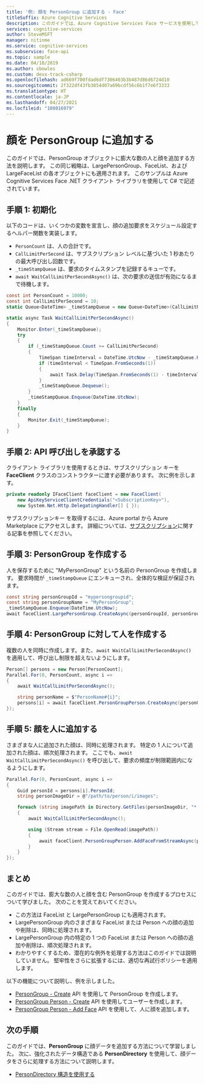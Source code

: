 ```yaml
---
title: '例: 顔を PersonGroup に追加する - Face'
titleSuffix: Azure Cognitive Services
description: このガイドでは、Azure Cognitive Services Face サービスを使用して PersonGroup オブジェクトに膨大な数の人と顔を追加する方法を説明します。
services: cognitive-services
author: SteveMSFT
manager: nitinme
ms.service: cognitive-services
ms.subservice: face-api
ms.topic: sample
ms.date: 04/10/2019
ms.author: sbowles
ms.custom: devx-track-csharp
ms.openlocfilehash: ad669f700fdad6df7306403b3b487d86d6724d10
ms.sourcegitcommit: 2f322df43fb3854d07a69bcdf56c6b1f7e6f3333
ms.translationtype: HT
ms.contentlocale: ja-JP
ms.lasthandoff: 04/27/2021
ms.locfileid: "108016979"
---
```

# <a name="add-faces-to-a-persongroup"></a>顔を PersonGroup に追加する

このガイドでは、PersonGroup オブジェクトに膨大な数の人と顔を追加する方法を説明します。 この同じ戦略は、LargePersonGroup、FaceList、および LargeFaceList の各オブジェクトにも適用されます。 このサンプルは Azure Cognitive Services Face .NET クライアント ライブラリを使用して C# で記述されています。

## <a name="step-1-initialization"></a>手順 1: 初期化

以下のコードは、いくつかの変数を宣言し、顔の追加要求をスケジュール設定するヘルパー関数を実装します。

- `PersonCount` は、人の合計です。
- `CallLimitPerSecond` は、サブスクリプション レベルに基づいた 1 秒あたりの最大呼び出し回数です。
- `_timeStampQueue` は、要求のタイムスタンプを記録するキューです。
- `await WaitCallLimitPerSecondAsync()` は、次の要求の送信が有効になるまで待機します。

```csharp
const int PersonCount = 10000;
const int CallLimitPerSecond = 10;
static Queue<DateTime> _timeStampQueue = new Queue<DateTime>(CallLimitPerSecond);

static async Task WaitCallLimitPerSecondAsync()
{
    Monitor.Enter(_timeStampQueue);
    try
    {
        if (_timeStampQueue.Count >= CallLimitPerSecond)
        {
            TimeSpan timeInterval = DateTime.UtcNow - _timeStampQueue.Peek();
            if (timeInterval < TimeSpan.FromSeconds(1))
            {
                await Task.Delay(TimeSpan.FromSeconds(1) - timeInterval);
            }
            _timeStampQueue.Dequeue();
        }
        _timeStampQueue.Enqueue(DateTime.UtcNow);
    }
    finally
    {
        Monitor.Exit(_timeStampQueue);
    }
}
```

## <a name="step-2-authorize-the-api-call"></a>手順 2: API 呼び出しを承認する

クライアント ライブラリを使用するときは、サブスクリプション キーを **FaceClient** クラスのコンストラクターに渡す必要があります。 次に例を示します。

```csharp
private readonly IFaceClient faceClient = new FaceClient(
    new ApiKeyServiceClientCredentials("<SubscriptionKey>"),
    new System.Net.Http.DelegatingHandler[] { });
```

サブスクリプションキー を取得するには、Azure portal から Azure Marketplace にアクセスします。 詳細については、[サブスクリプション](https://www.microsoft.com/cognitive-services/sign-up)に関する記事を参照してください。

## <a name="step-3-create-the-persongroup"></a>手順 3: PersonGroup を作成する

人を保存するために "MyPersonGroup" という名前の PersonGroup を作成します。
要求時間が `_timeStampQueue` にエンキューされ、全体的な検証が保証されます。

```csharp
const string personGroupId = "mypersongroupid";
const string personGroupName = "MyPersonGroup";
_timeStampQueue.Enqueue(DateTime.UtcNow);
await faceClient.LargePersonGroup.CreateAsync(personGroupId, personGroupName);
```

## <a name="step-4-create-the-persons-for-the-persongroup"></a>手順 4: PersonGroup に対して人を作成する

複数の人を同時に作成します。また、`await WaitCallLimitPerSecondAsync()` を適用して、呼び出し制限を超えないようにします。

```csharp
Person[] persons = new Person[PersonCount];
Parallel.For(0, PersonCount, async i =>
{
    await WaitCallLimitPerSecondAsync();

    string personName = $"PersonName#{i}";
    persons[i] = await faceClient.PersonGroupPerson.CreateAsync(personGroupId, personName);
});
```

## <a name="step-5-add-faces-to-the-persons"></a>手順 5: 顔を人に追加する

さまざまな人に追加された顔は、同時に処理されます。 特定の 1 人について追加された顔は、順次処理されます。
ここでも、`await WaitCallLimitPerSecondAsync()` を呼び出して、要求の頻度が制限範囲内になるようにします。

```csharp
Parallel.For(0, PersonCount, async i =>
{
    Guid personId = persons[i].PersonId;
    string personImageDir = @"/path/to/person/i/images";

    foreach (string imagePath in Directory.GetFiles(personImageDir, "*.jpg"))
    {
        await WaitCallLimitPerSecondAsync();

        using (Stream stream = File.OpenRead(imagePath))
        {
            await faceClient.PersonGroupPerson.AddFaceFromStreamAsync(personGroupId, personId, stream);
        }
    }
});
```

## <a name="summary"></a>まとめ

このガイドでは、膨大な数の人と顔を含む PersonGroup を作成するプロセスについて学びました。 次のことを覚えておいてください。

- この方法は FaceList と LargePersonGroup にも適用されます。
- LargePersonGroup 内のさまざまな FaceList または Person への顔の追加や削除は、同時に処理されます。
- LargePersonGroup 内の特定の 1 つの FaceList または Person への顔の追加や削除は、順次処理されます。
- わかりやすくするため、潜在的な例外を処理する方法はこのガイドでは説明していません。 堅牢性をさらに拡張するには、適切な再試行ポリシーを適用します。

以下の機能について説明し、例を示しました。

- [PersonGroup - Create](https://westus.dev.cognitive.microsoft.com/docs/services/563879b61984550e40cbbe8d/operations/563879b61984550f30395244) API を使用して PersonGroup を作成します。
- [PersonGroup Person - Create](https://westus.dev.cognitive.microsoft.com/docs/services/563879b61984550e40cbbe8d/operations/563879b61984550f3039523c) API を使用してユーザーを作成します。
- [PersonGroup Person - Add Face](https://westus.dev.cognitive.microsoft.com/docs/services/563879b61984550e40cbbe8d/operations/563879b61984550f3039523b) API を使用して、人に顔を追加します。

## <a name="next-steps"></a>次の手順

このガイドでは、**PersonGroup** に顔データを追加する方法について学習しました。 次に、強化されたデータ構造である **PersonDirectory** を使用して、顔データをさらに処理する方法について説明します。

- [PersonDirectory 構造を使用する](use-persondirectory.md)
